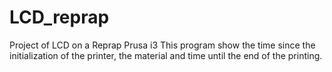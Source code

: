 LCD_reprap
==========

Project of LCD on a Reprap Prusa i3
This program show the time since the initialization of the printer, the material and time until the end of the printing. 
